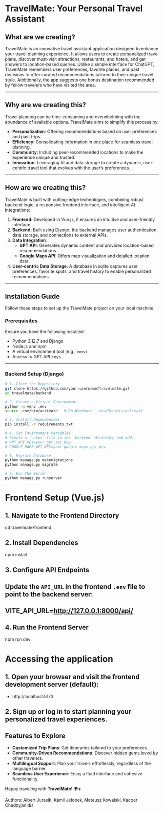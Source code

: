 # TravelMate: Your Personal Travel Assistant

## What are we creating?

TravelMate is an innovative travel assistant application designed to enhance your travel planning experience. It allows users to create personalized travel plans, discover must-visit attractions, restaurants, and hotels, and get answers to location-based queries. Unlike a simple interface for ChatGPT, TravelMate remembers user preferences, favorite places, and past decisions to offer curated recommendations tailored to their unique travel style. Additionally, the app suggests one bonus destination recommended by fellow travelers who have visited the area.

---

## Why are we creating this?

Travel planning can be time-consuming and overwhelming with the abundance of available options. TravelMate aims to simplify this process by:

- **Personalization**: Offering recommendations based on user preferences and past trips.
- **Efficiency**: Consolidating information in one place for seamless travel planning.
- **Community**: Including peer-recommended locations to make the experience unique and trusted.
- **Innovation**: Leveraging AI and data storage to create a dynamic, user-centric travel tool that evolves with the user’s preferences.

---

## How are we creating this?

TravelMate is built with cutting-edge technologies, combining robust backend logic, a responsive frontend interface, and intelligent AI integrations:

1. **Frontend**: Developed in Vue.js, it ensures an intuitive and user-friendly interface.
2. **Backend**: Built using Django, the backend manages user authentication, data storage, and connections to external APIs.
3. **Data Integration**:
   - **GPT API**: Generates dynamic content and provides location-based recommendations.
   - **Google Maps API**: Offers map visualization and detailed location data.
4. **User-centric Data Storage**: A database in sqlite captures user preferences, favorite spots, and travel history to enable personalized recommendations.

---

## Installation Guide

Follow these steps to set up the TravelMate project on your local machine.

### Prerequisites

Ensure you have the following installed:
- Python 3.12.7 and Django
- Node.js and npm
- A virtual environment tool (e.g., `venv`)
- Access to GPT API keys

---

### Backend Setup (Django)

```bash
# 1. Clone the Repository
git clone https://github.com/your-username/travelmate.git
cd travelmate/backend

# 2. Create a Virtual Environment
python -m venv .env
source .env/bin/activate   # On Windows: `.env\Scripts\activate`

# 3. Install Dependencies
pip install -r requirements.txt

# 4. Set Environment Variables
# Create a `..env` file in the `backend` directory and add:
# GPT_API_KEY=your_gpt_api_key
# GOOGLE_MAPS_API_KEY=your_google_maps_api_key

# 5. Migrate Database
python manage.py makemigrations
python manage.py migrate

# 6. Run the Server
python manage.py runserver
```

# Frontend Setup (Vue.js)
## 1. Navigate to the Frontend Directory
cd travelmate/frontend

## 2. Install Dependencies
npm install

## 3. Configure API Endpoints
## Update the `API_URL` in the frontend `.env` file to point to the backend server:
## VITE_API_URL=http://127.0.0.1:8000/api/

## 4. Run the Frontend Server
npm run dev

# Accessing the application

## 1. Open your browser and visit the frontend development server (default):
- http://localhost:5173

## 2. Sign up or log in to start planning your personalized travel experiences.

## Features to Explore

- **Customized Trip Plans**: Get itineraries tailored to your preferences.
- **Community-Driven Recommendations**: Discover hidden gems loved by other travelers.
- **Multilingual Support**: Plan your travels effortlessly, regardless of the language barrier.
- **Seamless User Experience**: Enjoy a fluid interface and cohesive functionality.

Happy traveling with **TravelMate**! 🌍✈️

Authors: Albert Jurasik, Kamil Jelonek, Mateusz Kowalski, Kacper Chadzyjanidis
